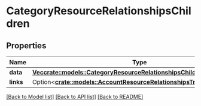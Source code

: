 # CategoryResourceRelationshipsChildren

## Properties

Name | Type | Description | Notes
------------ | ------------- | ------------- | -------------
**data** | [**Vec<crate::models::CategoryResourceRelationshipsChildrenDataInner>**](CategoryResource_relationships_children_data_inner.md) |  | 
**links** | Option<[**crate::models::AccountResourceRelationshipsTransactionsLinks**](AccountResource_relationships_transactions_links.md)> |  | [optional]

[[Back to Model list]](../README.md#documentation-for-models) [[Back to API list]](../README.md#documentation-for-api-endpoints) [[Back to README]](../README.md)


